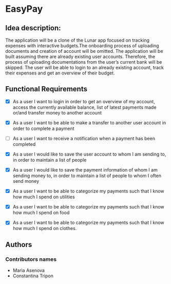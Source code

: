 # EasyPay
 <description>
 
 ## Idea description:

The application will be a clone of the Lunar app focused on tracking expenses with interactive budgets.The onboarding process of uploading documents and creation of account will be omitted. The application will be built assuming there are already existing user accounts. Therefore, the process of uploading documentations from the user’s current bank will be skipped. The user will be able to login to an already existing account, track their expenses and get an overview of their budget.

 
 ## Functional Requirements
 
 - [x] As a user I want to login in order to get an overview of my account, access the currently available balance, list of latest payments made or/and transfer money to another account
 - [x] As a user I want to be able to make a transfer to another user account in order to complete a payment
 - [ ] As a user I want to receive a notification when a payment has been completed
 - [x] As a user I would like to save the user account to whom I am sending to, in order to maintain a list of people
 - [x] As a user I would like to save the payment information of whom I am sending money to, in order to maintain a list of people to whom I often send money
 - [x] As a user I want to be able to categorize my payments such that I know how much I spend on utilities
 - [x] As a user I want to be able to categorize my payments such that I know how much I spend on food
 - [x] As a user I want to be able to categorize my payments such that I know how much I spend on clothes.


 ## Authors
 ### Contributors names
 
 * Maria Asenova
 * Constantina Tripon
 
 
